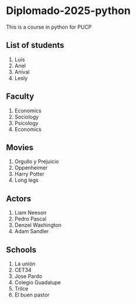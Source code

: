 # Diplomado-2025-python
This is a course in python for PUCP

## List of students
1. Luis
2. Anel
3. Anival
4. Lesly

## Faculty
1. Economics
2. Sociology
3. Psicology
4. Economics

## Movies
1. Orgullo y Prejuicio
2. Oppenheimer
3. Harry Potter
4. Long legs

## Actors
1. Liam Neeson
2. Pedro Pascal
3. Denzel Washington
4. Adam Sandler

## Schools
1. La unión
2. CET34
3. Jose Pardo
4. Colegio Guadalupe
5. Trilce
6. El buen pastor